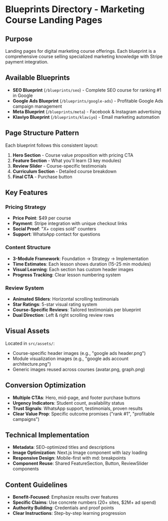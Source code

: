 # Blueprints Directory - Marketing Course Landing Pages

## Purpose
Landing pages for digital marketing course offerings. Each blueprint is a comprehensive course selling specialized marketing knowledge with Stripe payment integration.

## Available Blueprints
- **SEO Blueprint** (`/blueprints/seo`) - Complete SEO course for ranking #1 in Google
- **Google Ads Blueprint** (`/blueprints/google-ads`) - Profitable Google Ads campaign management
- **Meta Blueprint** (`/blueprints/meta`) - Facebook & Instagram advertising
- **Klaviyo Blueprint** (`/blueprints/klaviyo`) - Email marketing automation

## Page Structure Pattern
Each blueprint follows this consistent layout:
1. **Hero Section** - Course value proposition with pricing CTA
2. **Feature Section** - What you'll learn (3 key modules)  
3. **Review Slider** - Course-specific testimonials
4. **Curriculum Section** - Detailed course breakdown
5. **Final CTA** - Purchase button

## Key Features

### Pricing Strategy
- **Price Point**: $49 per course
- **Payment**: Stripe integration with unique checkout links
- **Social Proof**: "X+ copies sold" counters
- **Support**: WhatsApp contact for questions

### Content Structure
- **3-Module Framework**: Foundation → Strategy → Implementation
- **Time Estimates**: Each lesson shows duration (15-25 min modules)
- **Visual Learning**: Each section has custom header images
- **Progress Tracking**: Clear lesson numbering system

### Review System
- **Animated Sliders**: Horizontal scrolling testimonials
- **Star Ratings**: 5-star visual rating system
- **Course-Specific Reviews**: Tailored testimonials per blueprint
- **Dual Direction**: Left & right scrolling review rows

## Visual Assets
Located in `src/assets/`:
- Course-specific header images (e.g., "google ads header.png")
- Module visualization images (e.g., "google ads account architecture.png")  
- Generic images reused across courses (avatar.png, graph.png)

## Conversion Optimization
- **Multiple CTAs**: Hero, mid-page, and footer purchase buttons
- **Urgency Indicators**: Student count, availability status
- **Trust Signals**: WhatsApp support, testimonials, proven results
- **Clear Value Prop**: Specific outcome promises ("rank #1", "profitable campaigns")

## Technical Implementation
- **Metadata**: SEO-optimized titles and descriptions
- **Image Optimization**: Next.js Image component with lazy loading  
- **Responsive Design**: Mobile-first with md: breakpoints
- **Component Reuse**: Shared FeatureSection, Button, ReviewSlider components

## Content Guidelines
- **Benefit-Focused**: Emphasize results over features
- **Specific Claims**: Use concrete numbers (20+ sites, $2M+ ad spend)
- **Authority Building**: Credentials and proof points
- **Clear Instructions**: Step-by-step learning progression